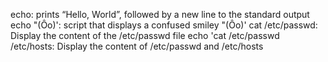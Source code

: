 echo: prints “Hello, World”, followed by a new line to the standard output
echo \"\(Ôo\)\': script that displays a confused smiley "(Ôo)'
cat /etc/passwd: Display the content of the /etc/passwd file
echo 'cat /etc/passwd /etc/hosts: Display the content of /etc/passwd and /etc/hosts
